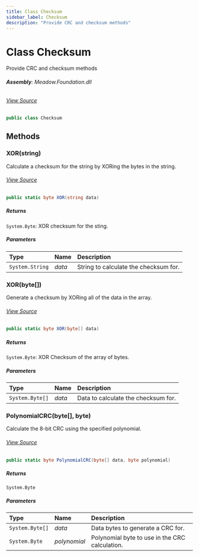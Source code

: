```yaml
---
title: Class Checksum
sidebar_label: Checksum
description: "Provide CRC and checksum methods"
---
```

# Class Checksum
Provide CRC and checksum methods

###### **Assembly**: Meadow.Foundation.dll
###### [View Source](https://github.com/WildernessLabs/Meadow.Foundation.git/blob/develop/Source/Meadow.Foundation.Core/Helpers/Checksum.cs#L9)
```csharp title="Declaration"
public class Checksum
```
## Methods
### XOR(string)
Calculate a checksum for the string by XORing the bytes in the string.
###### [View Source](https://github.com/WildernessLabs/Meadow.Foundation.git/blob/develop/Source/Meadow.Foundation.Core/Helpers/Checksum.cs#L34)
```csharp title="Declaration"
public static byte XOR(string data)
```

##### Returns

`System.Byte`: XOR checksum for the sting.
##### Parameters

| Type | Name | Description |
|:--- |:--- |:--- |
| `System.String` | *data* | String to calculate the checksum for. |

### XOR(byte[])
Generate a checksum by XORing all of the data in the array.
###### [View Source](https://github.com/WildernessLabs/Meadow.Foundation.git/blob/develop/Source/Meadow.Foundation.Core/Helpers/Checksum.cs#L44)
```csharp title="Declaration"
public static byte XOR(byte[] data)
```

##### Returns

`System.Byte`: XOR Checksum of the array of bytes.
##### Parameters

| Type | Name | Description |
|:--- |:--- |:--- |
| `System.Byte[]` | *data* | Data to calculate the checksum for. |

### PolynomialCRC(byte[], byte)
Calculate the 8-bit CRC using the specified polynomial.
###### [View Source](https://github.com/WildernessLabs/Meadow.Foundation.git/blob/develop/Source/Meadow.Foundation.Core/Helpers/Checksum.cs#L87)
```csharp title="Declaration"
public static byte PolynomialCRC(byte[] data, byte polynomial)
```

##### Returns

`System.Byte`

##### Parameters

| Type | Name | Description |
|:--- |:--- |:--- |
| `System.Byte[]` | *data* | Data bytes to generate a CRC for. |
| `System.Byte` | *polynomial* | Polynomial byte to use in the CRC calculation. |

